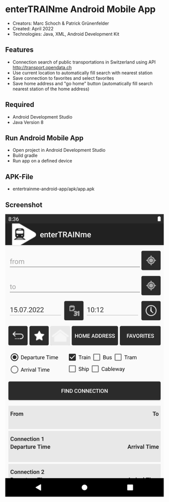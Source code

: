 # enterTRAINme Android Mobile App

- Creators: Marc Schoch & Patrick Grünenfelder
- Created: April 2022
- Technologies: Java, XML, Android Development Kit

## Features
- Connection search of public transportations in Switzerland using API http://transport.opendata.ch
- Use current location to automatically fill search with nearest station
- Save connection to favorites and select favorites
- Save home address and "go home" button (automatically fill search nearest station of the home address)

## Required
- Android Development Studio
- Java Version 8

## Run Android Mobile App
- Open project in Android Development Studio
- Build gradle
- Run app on a defined device

## APK-File
- entertrainme-android-app/apk/app.apk

## Screenshot
![User Interface Android App](/screenshot/screenshot-ui-android-app.png?raw=true "User Interface Android App")
